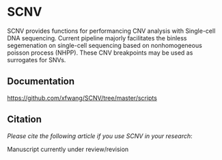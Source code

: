 SCNV
=======


SCNV provides functions for performancing CNV analysis with Single-cell DNA sequencing. Current pipeline majorly facilitates the binless segemenation on single-cell sequencing based on nonhomogeneous poisson process (NHPP). These CNV breakpoints may be used as surrogates for SNVs.

Documentation
--------
https://github.com/xfwang/SCNV/tree/master/scripts

Citation
--------
*Please cite the following article if you use SCNV in your research*:

Manuscript currently under review/revision
